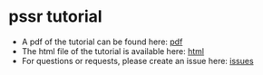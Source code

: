 # pssr tutorial

- A pdf of the tutorial can be found here: [pdf](tutorial_pssr.pdf)
- The html file of the tutorial is available here: [html](http://htmlpreview.github.io/?https://github.com/AngelosPsy/pssr_tutorial/blob/master/tutorial_pssr.html)
- For questions or requests, please create an issue here: [issues](https://github.com/AngelosPsy/pssr_tutorial/issues)

